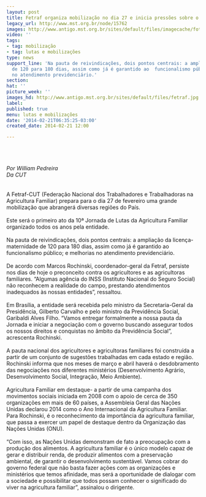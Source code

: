 ```yaml
---
layout: post
title: Fetraf organiza mobilização no dia 27 e inicia pressões sobre o governo federal
legacy_url: http://www.mst.org.br/node/15762
images: http://www.antigo.mst.org.br/sites/default/files/imagecache/foto_destaque/fetraf.jpg
video: ''
tags:
- tag: mobilização
- tag: lutas e mobilizações
type: news
support_line: 'Na pauta de reivindicações, dois pontos centrais: a ampliação da  licença-maternidade
  de 120 para 180 dias, assim como já é garantido ao  funcionalismo público; e melhorias
  no atendimento previdenciário.'
section: 
hat: ''
picture_week: ''
images_hd: http://www.antigo.mst.org.br/sites/default/files/fetraf.jpg
label: 
published: true
menu: lutas e mobilizações
date: '2014-02-21T06:35:25-03:00'
created_date: 2014-02-21 12:00

---
```

<p><br><em><br><br>Por William Pedreira<br>Da CUT</em><br><br><br>A Fetraf-CUT (Federação Nacional dos Trabalhadores e Trabalhadoras na Agricultura Familiar) prepara para o dia 27 de fevereiro uma grande mobilização que abrangerá diversas regiões do País.<br><br>Este será o primeiro ato da 10ª Jornada de Lutas da Agricultura Familiar organizado todos os anos pela entidade.<br><br>Na pauta de reivindicações, dois pontos centrais: a ampliação da licença-maternidade de 120 para 180 dias, assim como já é garantido ao funcionalismo público; e melhorias no atendimento previdenciário.<br><br>De acordo com Marcos Rochinski, coordenador-geral da Fetraf, persiste nos dias de hoje o preconceito contra os agricultores e as agricultoras familiares. “Algumas agência do INSS (Instituto Nacional do Seguro Social) não reconhecem a realidade do campo, prestando atendimentos inadequados às nossas entidades”, ressaltou.<br><br>Em Brasília, a entidade será recebida pelo ministro da Secretaria-Geral da Presidência, Gilberto Carvalho e pelo ministro da Previdência Social, Garibaldi Alves Filho. “Vamos entregar formalmente a nossa pauta da Jornada e iniciar a negociação com o governo buscando assegurar todos os nossos direitos e conquistas no âmbito da Previdência Social”, acrescenta Rochinski.<br><br>A pauta nacional dos agricultores e agricultoras familiares foi construída a partir de um conjunto de sugestões trabalhadas em cada estado e região. Rochinski informa que nos meses de março e abril haverá o desdobramento das negociações nos diferentes ministérios (Desenvolvimento Agrário, Desenvolvimento Social, Integração, Meio Ambiente).<br><br>Agricultura Familiar em destaque- a partir de uma campanha dos movimentos sociais iniciada em 2008 com o apoio de cerca de 350 organizações em mais de 60 países, a Assembleia Geral das Nações Unidas declarou 2014 como o Ano Internacional da Agricultura Familiar. Para Rochinski, é o reconhecimento da importância da agricultura familiar, que passa a exercer um papel de destaque dentro da Organização das Nações Unidas (ONU).<br><br>“Com isso, as Nações Unidas demonstram de fato a preocupação com a produção dos alimentos. A agricultura familiar é o único modelo capaz de gerar e distribuir renda, de produzir alimentos com a preservação ambiental, de garantir o desenvolvimento sustentável. Vamos cobrar do governo federal que não basta fazer ações com as organizações e ministérios que temos afinidade, mas será a oportunidade de dialogar com a sociedade e possibilitar que todos possam conhecer o significado do viver na agricultura familiar”, assinalou o dirigente.</p><p>&nbsp;</p>
